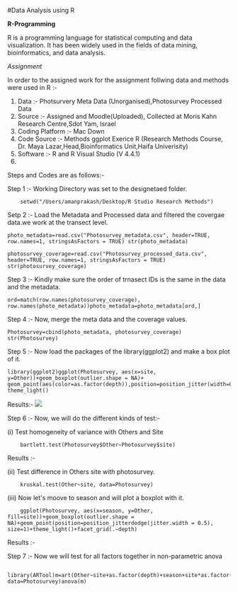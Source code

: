 #Data Analysis using R

**R-Programming**

R is a programming language for statistical computing and data visualization. It has been widely used in the fields of data mining, bioinformatics, and data analysis.

*Assignment* 

In order to the assigned work for the assignment follwing data and methods were used in R :- 

1. Data :- Photsurvery Meta Data (Unorganised),Photosurvey Processed Data
2. Source :- Assigned and Moodle(Uploaded), Collected at Moris Kahn Research Centre,Sdot Yam, Israel
3. Coding Platform :- Mac Down 
4. Code Source :- Methods ggplot Exerice R (Research Methods Course, Dr. Maya Lazar,Head,Bioinformatics Unit,Haifa Univerisity)
5. Software :- R and R Visual Studio (V 4.4.1)
6.

Steps and Codes are as follows:- 

Step 1 :- Working Directory was set to the designetaed folder.
 
		setwd("/Users/amanprakash/Desktop/R Studio Research Methods")
Setp 2 :- Load the Metadata and Processed data and filtered the covergae data.we work at the transect level.

	photo_metadata=read.csv("Photosurvey_metadata.csv", header=TRUE, row.names=1, stringsAsFactors = TRUE) str(photo_metadata)
	
	photosurvey_coverage=read.csv("Photosurvey_processed_data.csv", header=TRUE, row.names=1, stringsAsFactors = TRUE) str(photosurvey_coverage)
	
Step 3 :- Kindly make sure the order of trnasect IDs is the same in the data and the metadata. 
		
	ord=match(row.names(photosurvey_coverage), row.names(photo_metadata))photo_metadata=photo_metadata[ord,]
Step 4 :- Now, merge the meta data and the coverage values.

	Photosurvey=cbind(photo_metadata, photosurvey_coverage) str(Photosurvey)
	
Step 5 :- Now load the packages of the library(ggplot2) and make a box plot of it. 

	library(ggplot2)ggplot(Photosurvey, aes(x=site, y=Other))+geom_boxplot(outlier.shape = NA)+ geom_point(aes(color=as.factor(depth)),position=position_jitter(width=0.2))+ theme_light()
	
Results:- ![](/https://github.com/prakashaman717/Prakashaman_Notebook/blob/main/images/R-PLOT1.png)
	
Step 6 :- Now, we will do the different kinds of test:-

   (i) Test homogeneity of variance with Others and Site

		bartlett.test(Photosurvey$Other~Photosurvey$site)
Results :-

  (ii) Test difference in Others site with photosurvey.

		kruskal.test(Other~site, data=Photosurvey)

  (iii) Now let's moove to season and will plot a boxplot with it.

		ggplot(Photosurvey, aes(x=season, y=Other, fill=site))+geom_boxplot(outlier.shape = NA)+geom_point(position=position_jitterdodge(jitter.width = 0.5), size=1)+theme_light()+facet_grid(.~depth)
		
Results :- 
		
Step 7 :- Now we will test for all factors together in non-parametric anova

		library(ARTool)m=art(Other~site+as.factor(depth)+season+site*as.factor(depth)*season, data=Photosurvey)anova(m)
